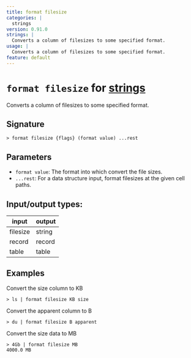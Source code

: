 ```yaml
---
title: format filesize
categories: |
  strings
version: 0.91.0
strings: |
  Converts a column of filesizes to some specified format.
usage: |
  Converts a column of filesizes to some specified format.
feature: default
---
```

<!-- This file is automatically generated. Please edit the command in https://github.com/nushell/nushell instead. -->

# `format filesize` for [strings](/commands/categories/strings.md)

<div class='command-title'>Converts a column of filesizes to some specified format.</div>

## Signature

```> format filesize {flags} (format value) ...rest```

## Parameters

 -  `format value`: The format into which convert the file sizes.
 -  `...rest`: For a data structure input, format filesizes at the given cell paths.


## Input/output types:

| input    | output |
| -------- | ------ |
| filesize | string |
| record   | record |
| table    | table  |
## Examples

Convert the size column to KB
```nu
> ls | format filesize KB size

```

Convert the apparent column to B
```nu
> du | format filesize B apparent

```

Convert the size data to MB
```nu
> 4Gb | format filesize MB
4000.0 MB
```
